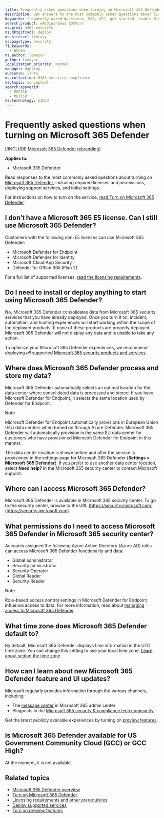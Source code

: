 ```yaml
---
title: Frequently asked questions when turning on Microsoft 365 Defender
description: Get answers to the most commonly asked questions about licensing, permissions, initial settings, and other products and services related to enabling Microsoft 365 Defender
keywords: frequently asked questions, FAQ, GCC, get started, enable Microsoft 365 Defender, Microsoft 365 Defender, M365, security, data location, required permissions, license eligibility, settings page
search.product: eADQiWindows 10XVcnh
ms.prod: m365-security
ms.mktglfcycl: deploy
ms.sitesec: library
ms.pagetype: security
f1.keywords: 
  - NOCSH
ms.author: lomayor
author: lomayor
localization_priority: Normal
manager: dansimp
audience: ITPro
ms.collection: M365-security-compliance
ms.topic: conceptual
search.appverid: 
  - MOE150
  - MET150
ms.technology: m365d
---
```


# Frequently asked questions when turning on Microsoft 365 Defender

[!INCLUDE [Microsoft 365 Defender rebranding](../includes/microsoft-defender.md)]


**Applies to:**
- Microsoft 365 Defender

Read responses to the most commonly asked questions about turning on [Microsoft 365 Defender](microsoft-365-defender.md), including required licenses and permissions, deploying support services, and initial settings.

For instructions on how to turn on the service, [read Turn on Microsoft 365 Defender](m365d-enable.md).

## I don’t have a Microsoft 365 E5 license. Can I still use Microsoft 365 Defender?

Customers with the following non-E5 licenses can use Microsoft 365 Defender:

- Microsoft Defender for Endpoint
- Microsoft Defender for Identity
- Microsoft Cloud App Security
- Defender for Office 365 (Plan 2)
 
For a full list of supported licenses, [read the licensing requirements](prerequisites.md#licensing-requirements).

## Do I need to install or deploy anything to start using Microsoft 365 Defender?

No, Microsoft 365 Defender consolidates data from Microsoft 365 security services that you have already deployed. Once you turn it on, incident, automation, and hunting experiences will start working within the scope of the deployed products. If none of these products are properly deployed, Microsoft 365 Defender will not display any data and is unable to take any action.

To optimize your Microsoft 365 Defender experiences, we recommend deploying *all* supported [Microsoft 365 security products and services](deploy-supported-services.md).

## Where does Microsoft 365 Defender process and store my data?
Microsoft 365 Defender automatically selects an optimal location for the data center where consolidated data is processed and stored. If you have Microsoft Defender for Endpoint, it selects the same location used by Defender for Endpoint.

>[!NOTE]
>Microsoft Defender for Endpoint automatically provisions in European Union (EU) data centers when turned on through Azure Defender. Microsoft 365 Defender will automatically provision in the same EU data center for customers who have provisioned Microsoft Defender for Endpoint in this manner. 

The data center location is shown before and after the service is provisioned in the settings page for Microsoft 365 Defender (**Settings > Microsoft 365 Defender**). If you prefer to use another data center location, select **Need help?** in the Microsoft 365 security center to contact Microsoft support.

## Where can I access Microsoft 365 Defender?

Microsoft 365 Defender is available in Microsoft 365 security center. To go to the security center, browse to the URL [https://security.microsoft.com](https://security.microsoft.com).

##	What permissions do I need to access Microsoft 365 Defender in Microsoft 365 security center?

Accounts assigned the following Azure Active Directory (Azure AD) roles can access Microsoft 365 Defender functionality and data:

- Global administrator
- Security administrator
- Security Operator
- Global Reader
- Security Reader

>[!NOTE]
>Role-based access control settings in Microsoft Defender for Endpoint influence access to data. For more information, read about [managing access to Microsoft 365 Defender](m365d-permissions.md).

## What time zone does Microsoft 365 Defender default to?
By default, Microsoft 365 Defender displays time information in the UTC time zone. You can change this setting to use your local time zone. [Learn about setting the time zone](m365d-time-zone.md)

## How can I learn about new Microsoft 365 Defender feature and UI updates?

Microsoft regularly provides information through the various channels, including:

- The [message center](../../admin/manage/message-center.md) in Microsoft 365 admin center
- Blogposts in the [Microsoft 365 security & compliance tech community](https://techcommunity.microsoft.com/t5/security-privacy-and-compliance/bg-p/securityprivacycompliance)

Get the latest publicly available experiences by turning on [preview features](preview.md).

## Is Microsoft 365 Defender available for US Government Community Cloud (GCC) or GCC High?
At the moment, it is not available.

## Related topics

- [Microsoft 365 Defender overview](microsoft-365-defender.md)
- [Turn on Microsoft 365 Defender](m365d-enable.md).
- [Licensing requirements and other prerequisites](prerequisites.md)
- [Deploy supported services](deploy-supported-services.md)
- [Turn on preview features](preview.md)
